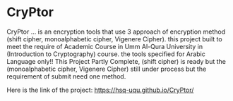 # CryPtor

CryPtor ... is an encryption tools that use 3 approach of encryption method (shift cipher, monoalphabetic cipher, Vigenere Cipher). this project built to meet the require of Academic Course in Umm Al-Qura University in (Introduction to Cryptography) course. the tools specified for Arabic Language only!! This Project Partly Complete, (shift cipher) is ready but the (monoalphabetic cipher, Vigenere Cipher) still under process but the requirement of submit need one method.

Here is the link of the project: https://hsq-uqu.github.io/CryPtor/
